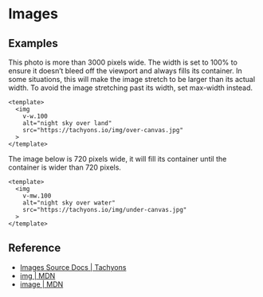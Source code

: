 <script setup>
import NormalImage from '../components/images/NormalImage.vue';
import WideImage from '../components/images/WideImage.vue';
</script>

# Images

## Examples

This photo is more than 3000 pixels wide. The width is set to 100% to ensure
it doesn’t bleed off the viewport and always fills its container.
In some situations, this will make the image stretch to be larger than
its actual width. To avoid the image stretching past its width, set max-width instead.

```vue
<template>
  <img
    v-w.100
    alt="night sky over land"
    src="https://tachyons.io/img/over-canvas.jpg"
  >
</template>
```

<WideImage />

The image below is 720 pixels wide, it will fill its container until the container
is wider than 720 pixels.

```vue
<template>
  <img
    v-mw.100
    alt="night sky over water"
    src="https://tachyons.io/img/under-canvas.jpg"
  >
</template>
```

<NormalImage />

## Reference

* [Images Source Docs | Tachyons](https://tachyons.io/docs/elements/images/)
* [img | MDN](https://developer.mozilla.org/en-US/docs/Web/HTML/Element/img)
* [image | MDN](https://developer.mozilla.org/en-US/docs/Web/CSS/image)
